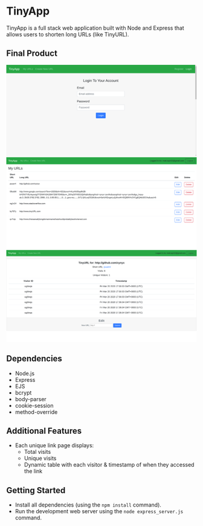 # **TinyApp**

TinyApp is a full stack web application built with Node and Express that allows users to shorten long URLs (like TinyURL).

## Final Product

!["Login Page"](https://github.com/xynyx/tinyapp/blob/master/docs/login_page.png)
!["Link List Page"](https://github.com/xynyx/tinyapp/blob/master/docs/urls_page.png)
!["Specific Link Page"](https://github.com/xynyx/tinyapp/blob/master/docs/link_page.png)

## Dependencies

- Node.js
- Express
- EJS
- bcrypt
- body-parser
- cookie-session
- method-override

## Additional Features

- Each unique link page displays:
  - Total visits
  - Unique visits
  - Dynamic table with each visitor & timestamp of when they accessed the link

## Getting Started

- Install all dependencies (using the `npm install` command).
- Run the development web server using the `node express_server.js` command.